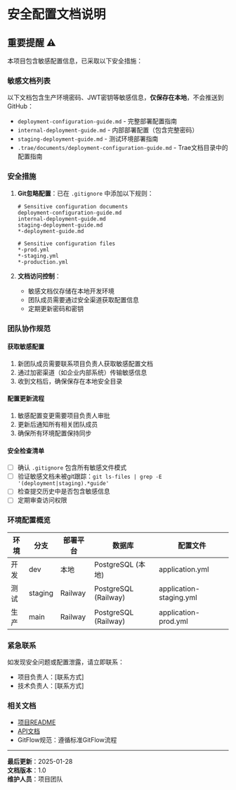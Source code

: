 # 安全配置文档说明

## 重要提醒 ⚠️

本项目包含敏感配置信息，已采取以下安全措施：

### 敏感文档列表

以下文档包含生产环境密码、JWT密钥等敏感信息，**仅保存在本地**，不会推送到GitHub：

- `deployment-configuration-guide.md` - 完整部署配置指南
- `internal-deployment-guide.md` - 内部部署配置（包含完整密码）
- `staging-deployment-guide.md` - 测试环境部署指南
- `.trae/documents/deployment-configuration-guide.md` - Trae文档目录中的配置指南

### 安全措施

1. **Git忽略配置**：已在 `.gitignore` 中添加以下规则：
   ```
   # Sensitive configuration documents
   deployment-configuration-guide.md
   internal-deployment-guide.md
   staging-deployment-guide.md
   *-deployment-guide.md
   
   # Sensitive configuration files
   *-prod.yml
   *-staging.yml
   *-production.yml
   ```

2. **文档访问控制**：
   - 敏感文档仅存储在本地开发环境
   - 团队成员需要通过安全渠道获取配置信息
   - 定期更新密码和密钥

### 团队协作规范

#### 获取敏感配置
1. 新团队成员需要联系项目负责人获取敏感配置文档
2. 通过加密渠道（如企业内部系统）传输敏感信息
3. 收到文档后，确保保存在本地安全目录

#### 配置更新流程
1. 敏感配置变更需要项目负责人审批
2. 更新后通知所有相关团队成员
3. 确保所有环境配置保持同步

#### 安全检查清单
- [ ] 确认 `.gitignore` 包含所有敏感文件模式
- [ ] 验证敏感文档未被git跟踪：`git ls-files | grep -E '(deployment|staging).*guide'`
- [ ] 检查提交历史中是否包含敏感信息
- [ ] 定期审查访问权限

### 环境配置概览

| 环境 | 分支 | 部署平台 | 数据库 | 配置文件 |
|------|------|----------|--------|-----------|
| 开发 | dev | 本地 | PostgreSQL (本地) | application.yml |
| 测试 | staging | Railway | PostgreSQL (Railway) | application-staging.yml |
| 生产 | main | Railway | PostgreSQL (Railway) | application-prod.yml |

### 紧急联系

如发现安全问题或配置泄露，请立即联系：
- 项目负责人：[联系方式]
- 技术负责人：[联系方式]

### 相关文档

- [项目README](./README.md)
- [API文档](./api-documentation.md)
- GitFlow规范：遵循标准GitFlow流程

---

**最后更新**：2025-01-28  
**文档版本**：1.0  
**维护人员**：项目团队
